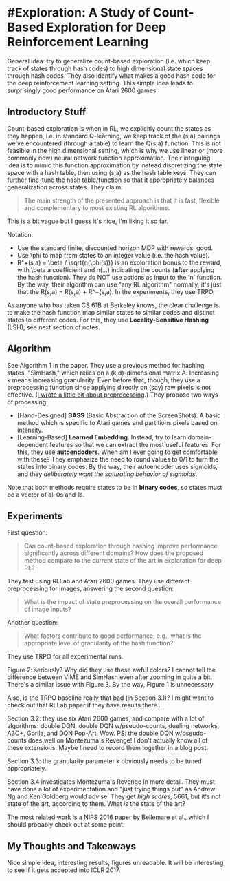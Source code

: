 # \#Exploration: A Study of Count-Based Exploration for Deep Reinforcement Learning

General idea: try to generalize count-based exploration (i.e. which keep track of states through hash codes) to high dimensional state spaces through hash codes. They also identify what makes a good hash code for the deep reinforcement learning setting. This simple idea leads to surprisingly good performance on Atari 2600 games.

## Introductory Stuff

Count-based exploration is when in RL, we explicitly count the states as they happen, i.e. in standard Q-learning, we keep track of the (s,a) pairings we've encountered (through a table) to learn the Q(s,a) function. This is not feasible in the high dimensional setting, which is why we use linear or (more commonly now) neural network function approximation. Their intriguing idea is to mimic this function approximation by instead discretizing the state space with a hash table, then using (s,a) as the hash table keys. They can further fine-tune the hash table/function so that it appropriately balances generalization across states. They claim:

> The main strength of the presented approach is that it is fast, flexible and complementary to most existing RL algorithms.

This is a bit vague but I guess it's nice, I'm liking it so far.

Notation:

- Use the standard finite, discounted horizon MDP with rewards, good.
- Use \phi to map from states to an integer value (i.e. the hash value).
- R^+(s,a) = \beta / \sqrt{n(\phi(s))} is an exploration bonus to the reward, with \beta a coefficient and n(...) indicating the counts (**after** applying the hash function). They do NOT use actions as input to the 'n' function. By the way, their algorithm can use "any RL algorithm" normally, it's just that the R(s,a) = R(s,a) + R^+(s,a). In the experiments, they use TRPO.

As anyone who has taken CS 61B at Berkeley knows, the clear challenge is to make the hash function map similar states to similar codes and distinct states to different codes. For this, they use **Locality-Sensitive Hashing** (LSH), see next section of notes.


## Algorithm

See Algorithm 1 in the paper. They use a previous method for hashing states, "SimHash," which relies on a (k,d)-dimensional matrix A. Increasing k means increasing granularity. Even before that, though, they use a preprocessing function since applying directly on (say) raw pixels is not effective. ([I wrote a little bit about preprocessing][1].) They propose two ways of processing:

- [Hand-Designed] **BASS** (Basic Abstraction of the ScreenShots). A basic method which is specific to Atari games and partitions pixels based on intensity.
- [Learning-Based] **Learned Embedding**. Instead, try to learn domain-dependent features so that we can extract the most useful features. For this, they use **autoendoders**. When am I ever going to get comfortable with these? They emphasize the need to round values to 0/1 to turn the states into binary codes. By the way, their autoencoder uses sigmoids, and they *deliberately want the saturating behavior of sigmoids*.

Note that both methods require states to be in **binary codes**, so states must be a vector of all 0s and 1s.


## Experiments

First question:

> Can count-based exploration through hashing improve performance significantly across different domains? How does the proposed method compare to the current state of the art in exploration for deep RL?

They test using RLLab and Atari 2600 games. They use different preprocessing for images, answering the second question:

> What is the impact of state preprocessing on the overall performance of image inputs?

Another question:

> What factors contribute to good performance, e.g., what is the appropriate level of granularity of the hash function?

They use TRPO for all experimental runs.

Figure 2: seriously? Why did they use these awful colors? I cannot tell the difference between VIME and SimHash even after zooming in quite a bit. There's a similar issue with Figure 3. By the way, Figure 1 is unnecessary.

Also, is the TRPO baseline really that bad (in Section 3.1)? I might want to check out that RLLab paper if they have results there ...

Section 3.2: they use six Atari 2600 games, and compare with a lot of algorithms: double DQN, double DQN w/pseudo-counts, dueling networks, A3C+, Gorila, and DQN Pop-Art. Wow. PS: the double DQN w/pseudo-counts does well on Montezuma's Revenge! I don't actually know all of these extensions. Maybe I need to record them together in a blog post.

Section 3.3: the granularity parameter k obviously needs to be tuned appropriately.

Section 3.4 investigates Montezuma's Revenge in more detail. They must have done a lot of experimentation and "just trying things out" as Andrew Ng and Ken Goldberg would advise. They get *high scores*, 5661, but it's not state of the art, according to them. What *is* the state of the art?

The most related work is a NIPS 2016 paper by Bellemare et al., which I should probably check out at some point.


## My Thoughts and Takeaways

Nice simple idea, interesting results, figures unreadable. It will be interesting to see if it gets accepted into ICLR 2017.



[1]:https://danieltakeshi.github.io/2016/11/25/frame-skipping-and-preprocessing-for-deep-q-networks-on-atari-2600-games/
